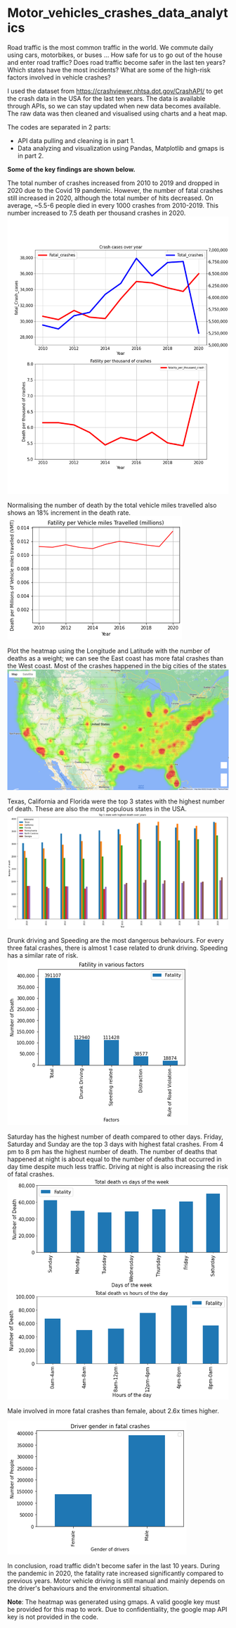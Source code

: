 # Motor_vehicles_crashes_data_analytics

Road traffic is the most common traffic in the world. We commute daily using cars, motorbikes, or buses ... How safe for us to go out of the house and enter road traffic? Does road traffic become safer in the last ten years? Which states have the most incidents? What are some of the high-risk factors involved in vehicle crashes?

I used the dataset from https://crashviewer.nhtsa.dot.gov/CrashAPI/ to get the crash data in the USA for the last ten years. The data is available through APIs, so we can stay updated when new data becomes available. The raw data was then cleaned and visualised using charts and a heat map. 

The codes are separated in 2 parts:
- API data pulling and cleaning is in part 1.
- Data analyzing and visualization using Pandas, Matplotlib and gmaps is in part 2.

**Some of the key findings are shown below.**

The total number of crashes increased from 2010 to 2019 and dropped in 2020 due to the Covid 19 pandemic. However, the number of fatal crashes still increased in 2020, although the total number of hits decreased. On average, ~5.5-6 people died in every 1000 crashes from 2010-2019. This number increased to 7.5 death per thousand crashes in 2020.
![Output/crash_over_year.png](Output/crash_over_year.png)

Normalising the number of death by the total vehicle miles travelled also shows an 18% increment in the death rate.
![Output/fatility_per_vmt.png](Output/fatility_per_vmt.png)

Plot the heatmap using the Longitude and Latitude with the number of deaths as a weight; we can see the East coast has more fatal crashes than the West coast. Most of the crashes happened in the big cities of the states
![Output/heatmap_car_crash.png](Output/heatmap_car_crash.png)

Texas, California and Florida were the top 3 states with the highest number of death. These are also the most populous states in the USA.
![Output/top_5_state_crash.png](Output/top_5_state_crash.png)

Drunk driving and Speeding are the most dangerous behaviours. For every three fatal crashes, there is almost 1 case related to drunk driving. Speeding has a similar rate of risk. 
![Output/risk_factors.png](Output/risk_factors.png)

Saturday has the highest number of death compared to other days. Friday, Saturday and Sunday are the top 3 days with highest fatal crashes. From 4 pm to 8 pm has the highest number of death. The number of deaths that happened at night is about equal to the number of deaths that occurred in day time despite much less traffic. Driving at night is also increasing the risk of fatal crashes.
![Output/day_hour_fatals.png](Output/day_hour_fatals.png)

Male involved in more fatal crashes than female, about 2.6x times higher.

![Output/drivers_gender.png](Output/drivers_gender.png)

In conclusion, road traffic didn't become safer in the last 10 years. During the pandemic in 2020, the fatality rate increased significantly compared to previous years. Motor vehicle driving is still manual and mainly depends on the driver's behaviours and the environmental situation.

**Note**: The heatmap was generated using gmaps. A valid google key must be provided for this map to work. Due to confidentiality, the google map API key is not provided in the code.
